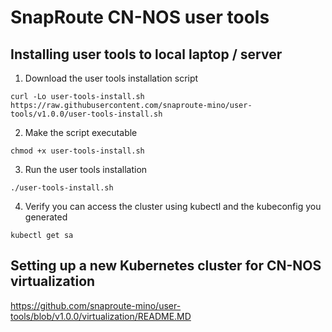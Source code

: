 # SnapRoute CN-NOS user tools

## Installing user tools to local laptop / server

1) Download the user tools installation script

```
curl -Lo user-tools-install.sh https://raw.githubusercontent.com/snaproute-mino/user-tools/v1.0.0/user-tools-install.sh
```

2) Make the script executable

```
chmod +x user-tools-install.sh
```

3) Run the user tools installation

```
./user-tools-install.sh
```

4) Verify you can access the cluster using kubectl and the kubeconfig you generated

```
kubectl get sa
```

## Setting up a new Kubernetes cluster for CN-NOS virtualization

https://github.com/snaproute-mino/user-tools/blob/v1.0.0/virtualization/README.MD
